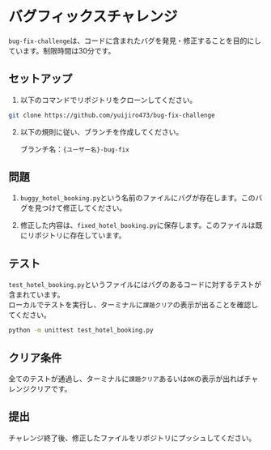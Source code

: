 # バグフィックスチャレンジ

`bug-fix-challenge`は、コードに含まれたバグを発見・修正することを目的にしています。制限時間は30分です。

## セットアップ

1. 以下のコマンドでリポジトリをクローンしてください。

```bash
git clone https://github.com/yuijiro473/bug-fix-challenge
```

2. 以下の規則に従い、ブランチを作成してください。

   ブランチ名：`{ユーザー名}-bug-fix`

## 問題

1. `buggy_hotel_booking.py`という名前のファイルにバグが存在します。このバグを見つけて修正してください。

2. 修正した内容は、`fixed_hotel_booking.py`に保存します。このファイルは既にリポジトリに存在しています。

## テスト

`test_hotel_booking.py`というファイルにはバグのあるコードに対するテストが含まれています。<br>
ローカルでテストを実行し、ターミナルに`課題クリア`の表示が出ることを確認してください。

```bash
python -m unittest test_hotel_booking.py
```

## クリア条件

全てのテストが通過し、ターミナルに`課題クリア`あるいは`OK`の表示が出ればチャレンジクリアです。

## 提出

チャレンジ終了後、修正したファイルをリポジトリにプッシュしてください。
